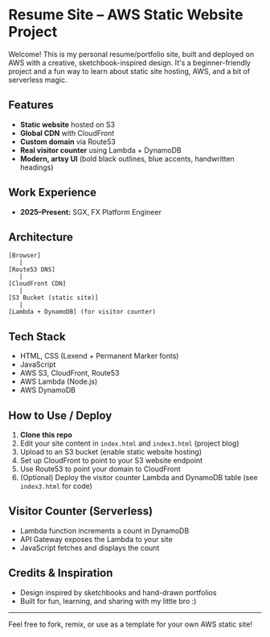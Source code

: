 # Resume Site – AWS Static Website Project

Welcome! This is my personal resume/portfolio site, built and deployed on AWS with a creative, sketchbook-inspired design. It's a beginner-friendly project and a fun way to learn about static site hosting, AWS, and a bit of serverless magic.

## Features
- **Static website** hosted on S3
- **Global CDN** with CloudFront
- **Custom domain** via Route53
- **Real visitor counter** using Lambda + DynamoDB
- **Modern, artsy UI** (bold black outlines, blue accents, handwritten headings)

## Work Experience
- **2025–Present:** SGX, FX Platform Engineer

## Architecture
```
[Browser]
   |
[Route53 DNS]
   |
[CloudFront CDN]
   |
[S3 Bucket (static site)]
   |
[Lambda + DynamoDB] (for visitor counter)
```

## Tech Stack
- HTML, CSS (Lexend + Permanent Marker fonts)
- JavaScript
- AWS S3, CloudFront, Route53
- AWS Lambda (Node.js)
- AWS DynamoDB

## How to Use / Deploy
1. **Clone this repo**
2. Edit your site content in `index.html` and `index3.html` (project blog)
3. Upload to an S3 bucket (enable static website hosting)
4. Set up CloudFront to point to your S3 website endpoint
5. Use Route53 to point your domain to CloudFront
6. (Optional) Deploy the visitor counter Lambda and DynamoDB table (see `index3.html` for code)

## Visitor Counter (Serverless)
- Lambda function increments a count in DynamoDB
- API Gateway exposes the Lambda to your site
- JavaScript fetches and displays the count

## Credits & Inspiration
- Design inspired by sketchbooks and hand-drawn portfolios
- Built for fun, learning, and sharing with my little bro :)

---

Feel free to fork, remix, or use as a template for your own AWS static site!
